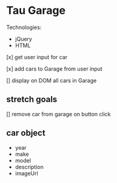 Tau Garage
==========

Technologies:
* jQuery
* HTML

[x] get user input for car

[x] add cars to Garage from user input

[] display on DOM all cars in Garage

stretch goals
-------------
[] remove car from garage on button click

car object
----------
* year
* make
* model
* description
* imageUrl

